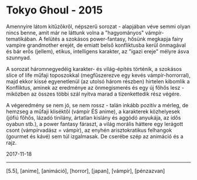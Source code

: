 # Tokyo Ghoul - 2015

Amennyire látom kitűzőkről, népszerű sorozat - alapjában véve semmi olyan nincs benne, amit már ne láttunk volna a "hagyományos" vámpír-tematikában. A felütés a szokásos power-fantasy, hősünk megkapja fairy vampire grandmother erejét, de emiatt belső konfliktusba kerül önmagával és bár erős (jellem), etikus, intelligens karakter, az "igazi ereje" mélyre ásva szunnyad.

A sorozat háromnegyedéig karakter- és világ-építés történik, a szokásos slice of life műfaji toposzokkal (megfűszerezve egy kevés vámpír-horrorral), majd ekkor kissé egyenetlenül (az utolsó három részben) hirtelen kibomlik a Konfliktus, aminek az eredménye az önmegismerés és egy új főhős lesz - miközben az összes többi szál nyitva marad a tizenkettedik rész végére.

A végeredmény se nem jó, se nem rossz - talán inkább pozitív a mérleg, de hemzseg a műfaji kliséktől (vámpír ÉS anime), a karakterek közhelyesek (jófiú főhős, lázadó tinilány, ártatlan kislány és aggódó anyukája, az idős oyabun stb.), a power fantasy fáraszt, a világ morális háttere egy lerágott csont (vámpírvadász = vámpír), az enyhén arisztokratikus felhangok (gourmet és kávé) sem túl izgalmasak. De cserébe szép az animáció és a rajz.

2017-11-18

----

[5.5], [anime], [animáció], [horror], [japan], [vámpír], [pénzazvan]

